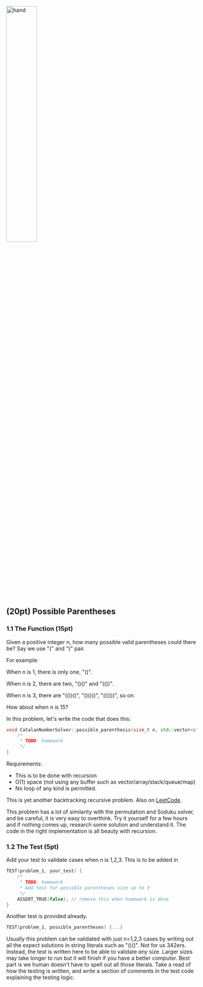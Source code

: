 <img src="https://user-images.githubusercontent.com/252020/171264166-344df444-3ffc-4ab9-8054-9dffe8261253.png"
     alt="hand"
     width="40%" />
     
## (20pt) Possible Parentheses

### 1.1 The Function (15pt)

Given a positive integer n, how many possible valid parentheses could there be? Say we use "(" and ")" pair.

For example:

When n is 1, there is only one, "()".

When n is 2, there are two, "()()" and "(())".

When n is 3, there are "(())()", "()()()", "((()))", so on. 

How about when n is 15?

In this problem, let's write the code that does this:

```c++
void CatalanNumberSolver::possible_parenthesis(size_t n, std::vector<std::string> &result) {
    /*
     * TODO: homework
     */
}
```

Requirements:

- This is to be done with recursion
- O(1) space (not using any buffer such as vector/array/stack/queue/map) 
- No loop of any kind is permitted.

This is yet another backtracking recursive problem. Also on [LeetCode](https://leetcode.com/problems/generate-parentheses/).

This problem has a lot of similarity with the permutation and Soduku solver, and be careful, it is very easy to overthink. Try it yourself for a few hours and if nothing comes up, research some solution and understand it. The code in the right implementation is all beauty with recursion. 

### 1.2 The Test (5pt)

Add your test to validate cases when n is 1,2,3. This is to be added in

```c++
TEST(problem_1, your_test) {
    /*
     * TODO: homework
     * Add test for possible parentheses size up to 3
     */
    ASSERT_TRUE(false); // remove this when homework is done
}
```

Another test is provided already. 

```c++
TEST(problem_1, possible_parentheses) {...}
```

Usually this problem can be validated with just n=1,2,3 cases by writing out all the expect solutions in string literals such as "()()". Not for us 342ers. Instead, the test is written here to be able to validate *any* size. Larger sizes may take longer to run but it will finish if you have a better computer. Best part is we human doesn't have to spell out all those literals. Take a read of how the testing is written, and write a section of comments in the test code explaining the testing logic. 
